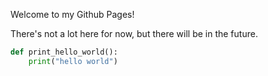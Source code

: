 Welcome to my Github Pages!

There's not a lot here for now, but there will be in the future.
```py
def print_hello_world():
    print("hello world")
```

